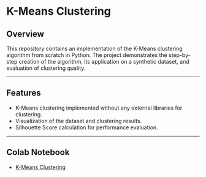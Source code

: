 # K-Means Clustering

## Overview
This repository contains an implementation of the K-Means clustering algorithm from scratch in Python. The project demonstrates the step-by-step creation of the algorithm, its application on a synthetic dataset, and evaluation of clustering quality.

---

## Features
- K-Means clustering implemented without any external libraries for clustering.
- Visualization of the dataset and clustering results.
- Silhouette Score calculation for performance evaluation.

---

## Colab Notebook
- [K-Means Clustering](https://colab.research.google.com/drive/1JiBeGu_5rh5rlxNMBj09uGnooxMXlzaS?usp=sharing)

